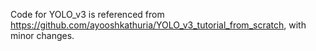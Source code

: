Code for YOLO_v3 is referenced from https://github.com/ayooshkathuria/YOLO_v3_tutorial_from_scratch, with minor changes.